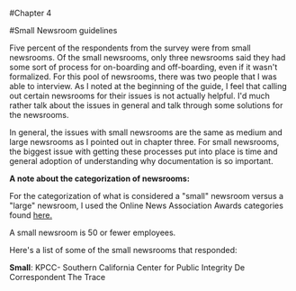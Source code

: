 #Chapter 4

#Small Newsroom guidelines

Five percent of the respondents from the survey were from small newsrooms. Of the small newsrooms, only three newsrooms said they had some sort of process for on-boarding and off-boarding, even if it wasn't formalized. For this pool of newsrooms, there was two people that I was able to interview. As I noted at the beginning of the guide, I feel that calling out certain newsrooms for their issues is not actually helpful. I'd much rather talk about the issues in general and talk through some solutions for the newsrooms. 

In general, the issues with small newsrooms are the same as medium and large newsrooms as I pointed out in chapter three. For small newsrooms, the biggest issue with getting these processes put into place is time and general adoption of understanding why documentation is so important. 

**A note about the categorization of newsrooms:**

For the categorization of what is considered a "small" newsroom versus a "large" newsroom, I used the Online News Association Awards categories found [here.](https://journalists.org/awards/online-journalism-awards-rules-eligibility/)

A small newsroom is 50 or fewer employees. 

Here's a list of some of the small newsrooms that responded:

**Small**:
KPCC- Southern California
Center for Public Integrity 
De Correspondent
The Trace